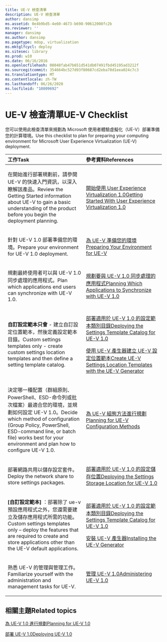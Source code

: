 ```yaml
---
title: UE-V 檢查清單
description: UE-V 檢查清單
author: dansimp
ms.assetid: 0e4b9bd5-4e60-4673-b698-90612008fc2b
ms.reviewer: ''
manager: dansimp
ms.author: dansimp
ms.pagetype: mdop, virtualization
ms.mktglfcycl: deploy
ms.sitesec: library
ms.prod: w10
ms.date: 06/16/2016
ms.openlocfilehash: 08048fab47b651d541db07491fbd45195ad3212f
ms.sourcegitcommit: 354664bc527d93f80687cd2eba70d1eea024c7c3
ms.translationtype: MT
ms.contentlocale: zh-TW
ms.lasthandoff: 06/26/2020
ms.locfileid: "10809692"
---
```

# <span data-ttu-id="daaf9-103">UE-V 檢查清單</span><span class="sxs-lookup"><span data-stu-id="daaf9-103">UE-V Checklist</span></span>


<span data-ttu-id="daaf9-104">您可以使用此檢查清單來規劃為 Microsoft 使用者體驗虛擬化（UE-V）部署準備您的計算環境。</span><span class="sxs-lookup"><span data-stu-id="daaf9-104">Use this checklist to plan for preparing your computing environment for Microsoft User Experience Virtualization (UE-V) deployment.</span></span>

<table>
<colgroup>
<col width="50%" />
<col width="50%" />
</colgroup>
<thead>
<tr class="header">
<th align="left"><span data-ttu-id="daaf9-105">工作</span><span class="sxs-lookup"><span data-stu-id="daaf9-105">Task</span></span></th>
<th align="left"><span data-ttu-id="daaf9-106">參考資料</span><span class="sxs-lookup"><span data-stu-id="daaf9-106">References</span></span></th>
</tr>
</thead>
<tbody>
<tr class="odd">
<td align="left"><p><span data-ttu-id="daaf9-107">在開始進行部署規劃前，請參閱 UE-V 的快速入門資訊，以深入瞭解該產品。</span><span class="sxs-lookup"><span data-stu-id="daaf9-107">Review the Getting Started information about UE-V to gain a basic understanding of the product before you begin the deployment planning.</span></span></p></td>
<td align="left"><p><a href="getting-started-with-user-experience-virtualization-10.md" data-raw-source="[Getting Started With User Experience Virtualization 1.0](getting-started-with-user-experience-virtualization-10.md)"><span data-ttu-id="daaf9-108">開始使用 User Experience Virtualization 1.0</span><span class="sxs-lookup"><span data-stu-id="daaf9-108">Getting Started With User Experience Virtualization 1.0</span></span></a></p></td>
</tr>
<tr class="even">
<td align="left"><p><span data-ttu-id="daaf9-109">針對 UE-V 1.0 部署準備您的環境。</span><span class="sxs-lookup"><span data-stu-id="daaf9-109">Prepare your environment for UE-V 1.0 deployment.</span></span></p></td>
<td align="left"><p><a href="preparing-your-environment-for-ue-v.md" data-raw-source="[Preparing Your Environment for UE-V](preparing-your-environment-for-ue-v.md)"><span data-ttu-id="daaf9-110">為 UE-V 準備您的環境</span><span class="sxs-lookup"><span data-stu-id="daaf9-110">Preparing Your Environment for UE-V</span></span></a></p></td>
</tr>
<tr class="odd">
<td align="left"><p><span data-ttu-id="daaf9-111">規劃最終使用者可以與 UE-V 1.0 同步處理的應用程式。</span><span class="sxs-lookup"><span data-stu-id="daaf9-111">Plan which applications end users can synchronize with UE-V 1.0.</span></span></p></td>
<td align="left"><p><a href="planning-which-applications-to-synchronize-with-ue-v-10.md" data-raw-source="[Planning Which Applications to Synchronize with UE-V 1.0](planning-which-applications-to-synchronize-with-ue-v-10.md)"><span data-ttu-id="daaf9-112">規劃要與 UE-V 1.0 同步處理的應用程式</span><span class="sxs-lookup"><span data-stu-id="daaf9-112">Planning Which Applications to Synchronize with UE-V 1.0</span></span></a></p></td>
</tr>
<tr class="even">
<td align="left"><p><strong><span data-ttu-id="daaf9-113">自訂設定範本只會 </strong> - 建立自訂設定位置範本，然後定義設定範本目錄。</span><span class="sxs-lookup"><span data-stu-id="daaf9-113">Custom settings templates only</strong> - create custom settings location templates and then define a setting template catalog.</span></span></p></td>
<td align="left"><p><a href="deploying-the-settings-template-catalog-for-ue-v-10.md" data-raw-source="[Deploying the Settings Template Catalog for UE-V 1.0](deploying-the-settings-template-catalog-for-ue-v-10.md)"><span data-ttu-id="daaf9-114">部署適用於 UE-V 1.0 的設定範本類別目錄</span><span class="sxs-lookup"><span data-stu-id="daaf9-114">Deploying the Settings Template Catalog for UE-V 1.0</span></span></a></p>
<p><a href="create-ue-v-settings-location-templates-with-the-ue-v-generator.md" data-raw-source="[Create UE-V Settings Location Templates with the UE-V Generator](create-ue-v-settings-location-templates-with-the-ue-v-generator.md)"><span data-ttu-id="daaf9-115">使用 UE-V 產生器建立 UE-V 設定位置範本</span><span class="sxs-lookup"><span data-stu-id="daaf9-115">Create UE-V Settings Location Templates with the UE-V Generator</span></span></a></p></td>
</tr>
<tr class="odd">
<td align="left"><p><span data-ttu-id="daaf9-116">決定哪一種配置（群組原則、PowerShell、ESD-命令列或批次檔案）最適合您的環境，並規劃如何設定 UE-V 1.0。</span><span class="sxs-lookup"><span data-stu-id="daaf9-116">Decide which method of configuration (Group Policy, PowerShell, ESD-command line, or batch file) works best for your environment and plan how to configure UE-V 1.0.</span></span></p></td>
<td align="left"><p><a href="planning-for-ue-v-configuration-methods.md" data-raw-source="[Planning for UE-V Configuration Methods](planning-for-ue-v-configuration-methods.md)"><span data-ttu-id="daaf9-117">為 UE-V 組態方法進行規劃</span><span class="sxs-lookup"><span data-stu-id="daaf9-117">Planning for UE-V Configuration Methods</span></span></a></p></td>
</tr>
<tr class="even">
<td align="left"><p><span data-ttu-id="daaf9-118">部署網路共用以儲存設定套件。</span><span class="sxs-lookup"><span data-stu-id="daaf9-118">Deploy the network share to store settings packages.</span></span></p></td>
<td align="left"><p><a href="deploying-the-settings-storage-location-for-ue-v-10.md" data-raw-source="[Deploying the Settings Storage Location for UE-V 1.0](deploying-the-settings-storage-location-for-ue-v-10.md)"><span data-ttu-id="daaf9-119">部署適用於 UE-V 1.0 的設定儲存位置</span><span class="sxs-lookup"><span data-stu-id="daaf9-119">Deploying the Settings Storage Location for UE-V 1.0</span></span></a></p></td>
</tr>
<tr class="odd">
<td align="left"><p><strong><span data-ttu-id="daaf9-120">[自訂設定範本] </strong> ：部署除了 ue-v 預設應用程式之外，您還需要建立及儲存應用程式所需的功能。</span><span class="sxs-lookup"><span data-stu-id="daaf9-120">Custom settings templates only</strong> – deploy the features that are required to create and store applications other than the UE-V default applications.</span></span></p></td>
<td align="left"><p><a href="deploying-the-settings-template-catalog-for-ue-v-10.md" data-raw-source="[Deploying the Settings Template Catalog for UE-V 1.0](deploying-the-settings-template-catalog-for-ue-v-10.md)"><span data-ttu-id="daaf9-121">部署適用於 UE-V 1.0 的設定範本類別目錄</span><span class="sxs-lookup"><span data-stu-id="daaf9-121">Deploying the Settings Template Catalog for UE-V 1.0</span></span></a></p>
<p><a href="installing-the-ue-v-generator.md" data-raw-source="[Installing the UE-V Generator](installing-the-ue-v-generator.md)"><span data-ttu-id="daaf9-122">安裝 UE-V 產生器</span><span class="sxs-lookup"><span data-stu-id="daaf9-122">Installing the UE-V Generator</span></span></a></p></td>
</tr>
<tr class="even">
<td align="left"><p><span data-ttu-id="daaf9-123">熟悉 UE-V 的管理與管理工作。</span><span class="sxs-lookup"><span data-stu-id="daaf9-123">Familiarize yourself with the administration and management tasks for UE-V.</span></span></p></td>
<td align="left"><p><a href="administering-ue-v-10.md" data-raw-source="[Administering UE-V 1.0](administering-ue-v-10.md)"><span data-ttu-id="daaf9-124">管理 UE-V 1.0</span><span class="sxs-lookup"><span data-stu-id="daaf9-124">Administering UE-V 1.0</span></span></a></p></td>
</tr>
</tbody>
</table>

 

## <span data-ttu-id="daaf9-125">相關主題</span><span class="sxs-lookup"><span data-stu-id="daaf9-125">Related topics</span></span>


[<span data-ttu-id="daaf9-126">為 UE-V 1.0 進行規劃</span><span class="sxs-lookup"><span data-stu-id="daaf9-126">Planning for UE-V 1.0</span></span>](planning-for-ue-v-10.md)

[<span data-ttu-id="daaf9-127">部署 UE-V 1.0</span><span class="sxs-lookup"><span data-stu-id="daaf9-127">Deploying UE-V 1.0</span></span>](deploying-ue-v-10.md)

 

 





